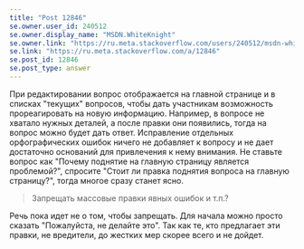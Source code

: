 ```yaml
---
title: "Post 12846"
se.owner.user_id: 240512
se.owner.display_name: "MSDN.WhiteKnight"
se.owner.link: "https://ru.meta.stackoverflow.com/users/240512/msdn-whiteknight"
se.link: "https://ru.meta.stackoverflow.com/a/12846"
se.post_id: 12846
se.post_type: answer
---
```

<p>При редактировании вопрос отображается на главной странице и в списках &quot;текущих&quot; вопросов, чтобы дать участникам возможность прореагировать на новую информацию. Например, в вопросе не хватало нужных деталей, а после правки они появились, тогда на вопрос можно будет дать ответ. Исправление отдельных орфографических ошибок ничего не добавляет к вопросу и не дает достаточно оснований для привлечения к нему внимания. Не ставьте вопрос как &quot;Почему поднятие на главную страницу является проблемой?&quot;, спросите &quot;Стоит ли правка поднятия вопроса на главную страницу?&quot;, тогда многое сразу станет ясно.</p>
<blockquote>
<p>Запрещать массовые правки явных ошибок и т.п.?</p>
</blockquote>
<p>Речь пока идет не о том, чтобы запрещать. Для начала можно просто сказать &quot;Пожалуйста, не делайте это&quot;. Так как те, кто предлагает эти правки, не вредители, до жестких мер скорее всего и не дойдет.</p>
